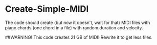 # Create-Simple-MIDI
The code should create (but now it doesn't, wait for that) MIDI files with piano chords (one chord in a file) with random duration and velocity.


##WARNING!
This code creates 21 GB of MIDI! Rewrite it to get less files.
